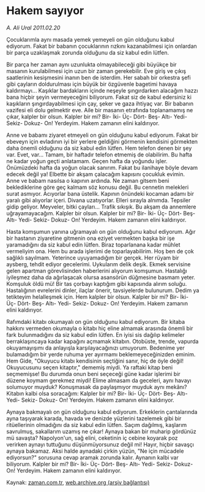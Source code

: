 # Hakem sayıyor

*A. Ali Ural 2011.02.20*

<td class="columnist-detail">
<p>Çocuklarımla aynı masada yemek yemeyeli on gün olduğunu kabul ediyorum. Fakat bir babanın çocuklarının rızkını kazanabilmesi için onlardan bir parça uzaklaşmak zorunda olduğunu da siz kabul edin lütfen.</p>
<p>
<div id="haberMetinDiv">
<p> Bir parça her zaman aynı uzunlukta olmayabileceği gibi büyükçe bir masanın kurulabilmesi için uzun bir zaman gerekebilir. Eve giriş ve çıkış saatlerinin kesişmesini inanın ben de isterdim. Her sabah bir orkestra şefi gibi çayların doldurulması için büyük bir özgüvenle bagetimi havaya kaldırmayı... Kaşıklar bardakların içinde neşeyle şıngırdarken alacağım hazzı bana hiçbir şeyin vermeyeceğini biliyorum. Fakat siz de kabul edersiniz ki kaşıkların şıngırdayabilmesi için çay, şeker ve gaza ihtiyaç var. Bir babanın vazifesi eli dolu gelmektir eve. Aile bir masanın etrafında toplanamamış ne çıkar, kalpler bir olsun. Kalpler bir mi? Bir- İki- Üç- Dört- Beş- Altı- Yedi- Sekiz- Dokuz- On! Yerdeyim. Hakem zamanın elini kaldırıyor.
<p>Anne ve babamı ziyaret etmeyeli on gün olduğunu kabul ediyorum. Fakat bir ebeveyn için evladının iyi bir yerlere geldiğini görmenin kendisini görmekten daha önemli olduğunu da siz kabul edin lütfen. Hem telefon denen bir şey var. Evet, var... Tamam, bir haftadır telefon etmemiş de olabilirim. Bu hafta ne kadar yoğun geçti anlatamam. Geçen hafta da yoğundu işler. Önümüzdeki hafta da yoğun olacak sanırım. Fakat bu ilanihaye böyle devam edecek değil ya! Elbette bir akşam çalacağım kapısını çocukluk evimin. Anne ve babam nasılsa o kapının ardında. Ne zaman gitsem beni beklediklerine göre geç kalmam söz konusu değil. Bu cennetin melekleri surat asmıyor. Acıyorlar bana üstelik. Kapının önündeki kocaman adamı bir yaralı gibi alıyorlar içeri. Divana uzatıyorlar. Elleri sırayla alnımda. Tepsiler gidip geliyor. Meyveler, bitki çayları... Trafik sıkışık. Bu akşam da annemlere uğrayamayacağım. Kalpler bir olsun. Kalpler bir mi? Bir- İki- Üç- Dört- Beş- Altı- Yedi- Sekiz- Dokuz- On! Yerdeyim. Hakem zamanın elini kaldırıyor.
<p>Hasta komşumun yanına uğramayalı on gün olduğunu kabul ediyorum. Ağır bir hastanın ziyaretine gitmenin ona eziyet vermekten başka bir işe yaramadığını da siz kabul edin lütfen. Biraz toparlanana kadar mühlet vermeliyim ona. Hem bu arada işlerimi de toparlayabilirim. Hoş ben de çok sağlıklı sayılmam. Yeterince uyuyamadığım bir gerçek. Her rüyam bir aysberg, tehdit ediyor gecelerimi. Uykularım delik deşik. Ekmek servisine gelen apartman görevlisinden haberlerini alıyorum komşumun. Hastalığı iyileşmez daha da ağırlaşacak olursa asansörün düğmesine basmam yeter. Komşuluk öldü mü! Bir tas çorbayı kaptığım gibi kapısında alırım soluğu. Hastalığının evrelerini dinler, ilaçlar önerir, tavsiyelerde bulunurum. Dedim ya tetikteyim helalleşmek için. Hem kalpler bir olsun. Kalpler bir mi? Bir- İki- Üç- Dört- Beş- Altı- Yedi- Sekiz- Dokuz- On! Yerdeyim. Hakem zamanın elini kaldırıyor.
<p>Rafımdaki kitabı okumayalı on gün olduğunu kabul ediyorum. Bir kitaba hakkını vermeden okumayla o kitabı hiç eline almamak arasında önemli bir fark bulunmadığını da siz kabul edin lütfen. En iyisi sis dağılıp kelimeler berraklaşıncaya kadar kapağını açmamak kitabın. Otobüste, trende, vapurda okuyamayışımı da anlayışla karşılayacağınızı umuyorum. Bedenime yer bulamadığım bir yerde ruhuma yer ayırmamı beklemeyeceğinizden eminim. Hem Gide, "Okuyucu kitabı kendisinin seçtiğini sanır, hiç de öyle değil! Okuyucusunu seçen kitaptır," dememiş miydi. Ya raftaki kitap beni seçmemişse! Bu durumda onun beni seçeceği güne kadar işlerimi bir düzene koymam gerekmez miydi! Elime almasam da geceleri, aynı havayı solumuyor muyduk? Konuşmasak da paylaşmıyor muyduk aynı mekânı? Kitabın kalbi olsa soracağım: Kalpler bir mi? Bir- İki- Üç- Dört- Beş- Altı- Yedi- Sekiz- Dokuz- On! Yerdeyim. Hakem zamanın elini kaldırıyor.
<p>Aynaya bakmayalı on gün olduğunu kabul ediyorum. Erkeklerin çantalarında ayna taşıyarak karada, havada ve denizde yüzlerini tazelemek gibi bir ritüellerinin olmadığını da siz kabul edin lütfen. Saçım dağılmış, kaşlarım savrulmuş, sakallarım uzamış ne çıkar! Aynaya bakan bir muharip gördünüz mü savaşta? Napolyon'un, sağ elini, ceketinin iç cebine koyarak poz verirken aynayı tuttuğunu düşünmüyorsunuz değil mi! Hayır, hiçbir savaşçı aynaya bakamaz. Aksi halde aynadaki çirkin yüzün, "Ne için mücadele ediyorsun?" sorusuna cevap aramak zorunda kalır. Aynanın kalbi var biliyorum. Kalpler bir mi? Bir- İki- Üç- Dört- Beş- Altı- Yedi- Sekiz- Dokuz- On! Yerdeyim. Hakem zamanın elini kaldırıyor. </p></p></p></p></p></div>
</p>
<a href="http://web.archive.org/web/20110223212136/mailto:a.ural@zaman.com.tr">
</a></td>

Kaynak: [zaman.com.tr](http://zaman.com.tr/yazar.do?yazino=1095988), [web.archive.org (arşiv bağlantısı)](http://web.archive.org/web/20110223212136/http://www.zaman.com.tr:80/yazar.do?yazino=1095988)
